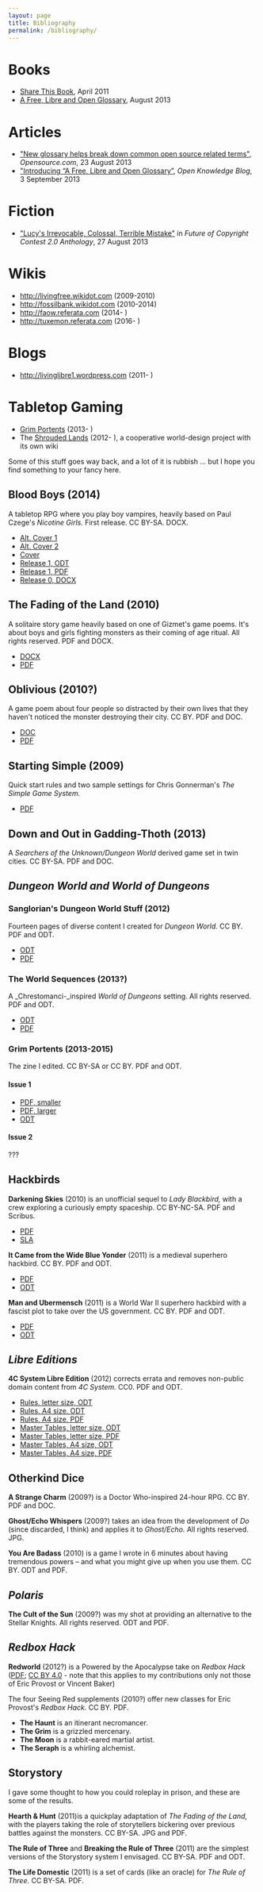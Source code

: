 ```yaml
---
layout: page
title: Bibliography
permalink: /bibliography/
---
```


# Books
* [Share This Book](https://livinglibre1.wordpress.com/share-this-book/), April 2011
* [A Free, Libre and Open Glossary](http://faow.referata.com/wiki/A_Free,_Libre_and_Open_Glossary), August 2013

# Articles
* ["New glossary helps break down common open source related terms"](https://opensource.com/life/13/8/free-libre-open-glossary), _Opensource.com_, 23 August 2013
* ["Introducing “A Free, Libre and Open Glossary”](http://blog.okfn.org/2013/09/03/introducing-a-free-libre-and-open-glossary/), _Open Knowledge Blog_, 3 September 2013

# Fiction
* ["Lucy's Irrevocable, Colossal, Terrible Mistake"](http://prawokultury.pl/en/news/results-of-the-future-of-copyright-20-contest/) in _Future of Copyright Contest 2.0 Anthology_, 27 August 2013

# Wikis
* http://livingfree.wikidot.com (2009-2010)
* http://fossilbank.wikidot.com (2010-2014)
* http://faow.referata.com (2014- )
* http://tuxemon.referata.com (2016- )

# Blogs
* http://livinglibre1.wordpress.com (2011- )

# Tabletop Gaming
* [Grim Portents](grimportents.wordpress.com) (2013- )
* The [Shrouded Lands](http://shrouded-lands.wikia.com/wiki/The_Shrouded_Lands_Wiki) (2012- ), a cooperative world-design project with its own wiki

Some of this stuff goes way back, and a lot of it is rubbish … but I hope you find something to your fancy here.

## Blood Boys (2014) ##
A tabletop RPG where you play boy vampires, heavily based on Paul Czege's _Nicotine Girls._ First release. CC BY-SA. DOCX. 

* [Alt. Cover 1](/downloads/Blood%20Boys/Blood%20Boys%20-%20Alt%20Cover%201.jpg)
* [Alt. Cover 2](/downloads/Blood%20Boys/Blood%20Boys%20-%20Alt%20Cover%202.jpg)
* [Cover](/downloads/Blood%20Boys/Blood%20Boys%20-%20Cover.jpg)
* [Release 1, ODT](/downloads/Blood%20Boys/Blood%20Boys%20-%20Release%201.odt)
* [Release 1, PDF](/downloads/Blood%20Boys/Blood%20Boys%20-%20Release%201.pdf)
* [Release 0, DOCX](/downloads/Blood%20Boys/Blood%20Boys%2C%20release%200%202014.docx)

## The Fading of the Land (2010) ##
A solitaire story game heavily based on one of Gizmet's game poems. It's about boys and girls fighting monsters as their coming of age ritual. All rights reserved. PDF and DOCX. 

* [DOCX](/downloads/The%20Fading%20of%20the%20Land.docx)
* [PDF](/downloads/The%20Fading%20of%20the%20Land.pdf)

## Oblivious (2010?) 
A game poem about four people so distracted by their own lives that they haven't noticed the monster destroying their city. CC BY. PDF and DOC. 

* [DOC](/downloads/Oblivious.doc)
* [PDF](/downloads/Oblivious.pdf)

## Starting Simple (2009) 
Quick start rules and two sample settings for Chris Gonnerman's _The Simple Game System._

* [PDF](/downloads/Starting%20Simple.pdf) 

## Down and Out in Gadding-Thoth (2013) 
A _Searchers of the Unknown/Dungeon World_ derived game set in twin cities. CC BY-SA. PDF and DOC.

## _Dungeon World and World of Dungeons_

### Sanglorian's Dungeon World Stuff (2012) 
Fourteen pages of diverse content I created for _Dungeon World._ CC BY. PDF and ODT. 

* [ODT](/downloads/Dungeon%20World%20and%20World%20of%20Dungeons/Sanglorian's%20Dungeon%20World%20Stuff.odt)
* [PDF](/downloads/Dungeon%20World%20and%20World%20of%20Dungeons/Sanglorian's%20Dungeon%20World%20Stuff.pdf)

### The World Sequences (2013?) 
A _Chrestomanci-_inspired _World of Dungeons_ setting. All rights reserved. PDF and ODT. 

* [ODT](/downloads/Dungeon%20World%20and%20World%20of%20Dungeons/Sanglorian's%20Dungeon%20World%20Stuff.odt)
* [PDF](/downloads/Dungeon%20World%20and%20World%20of%20Dungeons/Sanglorian's%20Dungeon%20World%20Stuff.pdf)

### Grim Portents (2013-2015) 
The zine I edited. CC BY-SA or CC BY. PDF and ODT.

#### Issue 1
* [PDF, smaller](/downloads/Dungeon%20World%20and%20World%20of%20Dungeons/Grim%20Portents/Grim%20Portents%201%20-%20Smaller.pdf)
* [PDF, larger](/downloads/Dungeon%20World%20and%20World%20of%20Dungeons/Grim%20Portents/Grim%20Portents%201%20-%20Larger.pdf)
* [ODT](/downloads/Dungeon%20World%20and%20World%20of%20Dungeons/Grim%20Portents/Grim%20Portents%201%20-%20Final.odt)

#### Issue 2
???

## **Hackbirds**

**Darkening Skies** (2010) is an unofficial sequel to _Lady Blackbird,_ with a crew exploring a curiously empty spaceship. CC BY-NC-SA. PDF and Scribus. 

* [PDF](/downloads/Hackbirds/Darkening%20Skies.pdf)
* [SLA](/downloads/Hackbirds/Darkening%20Skies.sla)

**It Came from the Wide Blue Yonder** (2011) is a medieval superhero hackbird. CC BY. PDF and ODT. 

* [PDF](/downloads/Hackbirds/IT%20CAME%20FROM%20THE%20WIDE%20BLUE%20YONDER.pdf)
* [ODT](/downloads/Hackbirds/IT%20CAME%20FROM%20THE%20WIDE%20BLUE%20YONDER.odt)

**Man and Ubermensch** (2011) is a World War II superhero hackbird with a fascist plot to take over the US government. CC BY. PDF and ODT.

* [PDF](/downloads/Hackbirds/Man%20and%20Ubermensch%20.pdf)
* [ODT](/downloads/Hackbirds/Man%20and%20Ubermensch%20.odt)

## _**Libre Editions**_

**4C System Libre Edition** (2012) corrects errata and removes non-public domain content from _4C System._ CC0. PDF and ODT.

* [Rules, letter size, ODT](/downloads/Libre%20Editions/4C%20System.odt)
* [Rules, A4 size, ODT](/downloads/Libre%20Editions/4C%20System%20-%20A4.odt)
* [Rules, A4 size, PDF](/downloads/Libre%20Editions/4C%20System%20-%20A4.pdf)
* [Master Tables, letter size, ODT](/downloads/Libre%20Editions/Master%20Tables.odt)
* [Master Tables, letter size, PDF](/downloads/Libre%20Editions/Master%20Tables.pdf)
* [Master Tables, A4 size, ODT](/downloads/Libre%20Editions/Master%20Tables%20-%20A4.odt)
* [Master Tables, A4 size, PDF](/downloads/Libre%20Editions/Master%20Tables%20-%20A4.pdf)

## **Otherkind Dice**

**A Strange Charm** (2009?) is a Doctor Who-inspired 24-hour RPG. CC BY. PDF and DOC.

**Ghost/Echo Whispers** (2009?) takes an idea from the development of _Do_ (since discarded, I think) and applies it to _Ghost/Echo._ All rights reserved. JPG. 

**You Are Badass** (2010) is a game I wrote in 6 minutes about having tremendous powers – and what you might give up when you use them. CC BY. ODT and PDF.

## _**Polaris**_

**The Cult of the Sun** (2009?) was my shot at providing an alternative to the Stellar Knights. All rights reserved. ODT and PDF.

## _**Redbox Hack**_

**Redworld** (2012?) is a Powered by the Apocalypse take on _Redbox Hack_ ([PDF](https://app.box.com/shared/8u4v11zjxf); [CC BY 4.0](http://creativecommons.org/licenses/by/4.0/deed.en_US.) - note that this applies to my contributions only not those of Eric Provost or Vincent Baker) 

The four Seeing Red supplements (2010?) offer new classes for Eric Provost's _Redbox Hack._ CC BY. PDF. 

* **The Haunt** is an itinerant necromancer. 
* **The Grim** is a grizzled mercenary. 
* **The Moon** is a rabbit-eared martial artist. 
* **The Seraph** is a whirling alchemist.

## **Storystory**

I gave some thought to how you could roleplay in prison, and these are some of the results. 

**Hearth & Hunt** (2011)is a quickplay adaptation of _The Fading of the Land,_ with the players taking the role of storytellers bickering over previous battles against the monsters. CC BY-SA. JPG and PDF. 

**The Rule of Three** and **Breaking the Rule of Three** (2011) are the simplest versions of the Storystory system I envisaged. CC BY-SA. PDF and ODT. 

**The Life Domestic** (2011) is a set of cards (like an oracle) for _The Rule of Three._ CC BY-SA. PDF.
